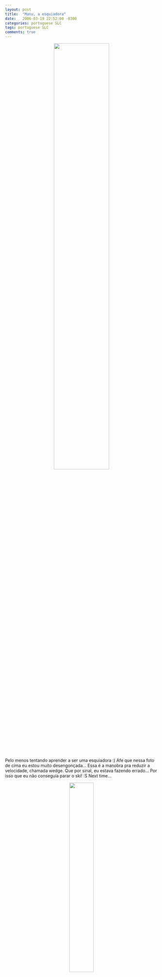 ```yaml
---
layout: post
title:  "Manu, a esquiadora"
date:   2006-03-19 22:52:00 -0300
categories: portuguese SLC
tags: portuguese SLC
comments: true
---
```


<center><img class="image post-image" src="/blog/images/esqui1.jpg" width="60%"></center>

Pelo menos tentando aprender a ser uma esquiadora :) Afe que nessa foto de cima eu estou muito desengonçada... Essa é a manobra pra reduzir a velocidade, chamada wedge. Que por sinal, eu estava fazendo errado... Por isso que eu não conseguia parar o ski! :S Next time...

<center><img class="image post-image" src="/blog/images/esqui2.jpg" width="40%"></center>

---

#### 4 Comentários do post original

**Anônimo disse...**
ai depois tu se estabacou no chão, num foi? 8-)
:D `1:03 AM`

**Isabela disse...**
opa.. era eu :P
`1:03 AM`  

**Manu disse...**
Nessa hora aí não 8-)... quero dizer nem depois também... 8-) Parece que eu nasci em cima de um ski 8-)  `1:07 AM`

**isabela disse...**
nossa mae.. posso imaginar 8-)  `5:20 PM`